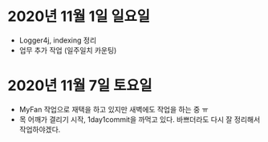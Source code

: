 
# 2020년 11월 1일 일요일

- Logger4j, indexing 정리 
- 업무 추가 작업 (일주일치 카운팅)

# 2020년 11월 7일 토요일

- MyFan 작업으로 재택을 하고 있지만 새벽에도 작업을 하는 중 ㅠ
- 목 어깨가 결리기 시작, 1day1commit을 까먹고 있다. 바쁘더라도 다시 잘 정리해서 작업하야겠다. 
